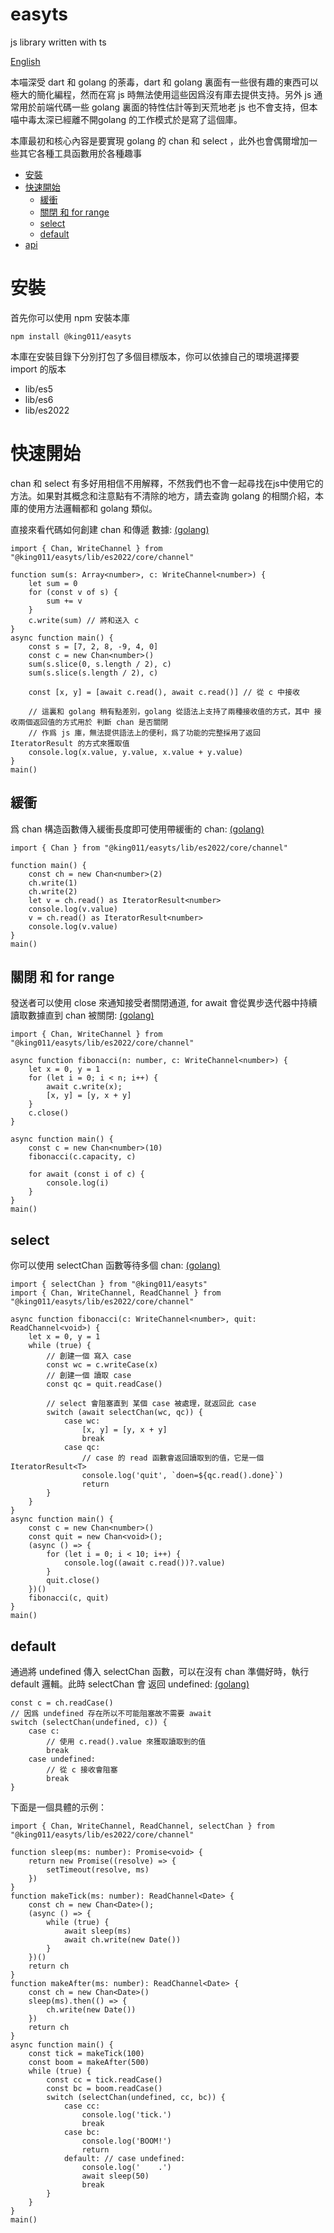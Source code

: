 # easyts
js library written with ts

[English](README.md)

本喵深受 dart 和 golang 的荼毒，dart 和 golang 裏面有一些很有趣的東西可以極大的簡化編程，然而在寫 js 時無法使用這些因爲沒有庫去提供支持。另外 js 通常用於前端代碼一些 golang 裏面的特性估計等到天荒地老 js 也不會支持，但本喵中毒太深已經離不開golang 的工作模式於是寫了這個庫。

本庫最初和核心內容是要實現 golang 的 chan 和 select ，此外也會偶爾增加一些其它各種工具函數用於各種趣事

* [安裝](#安裝)
* [快速開始](#快速開始)
    * [緩衝](#緩衝)
    * [關閉 和 for range](#關閉-和-for-range)
    * [select](#select)
    * [default](#default)
* [api](api/api.zh.md)

# 安裝

首先你可以使用 npm 安裝本庫

```
npm install @king011/easyts
```

本庫在安裝目錄下分別打包了多個目標版本，你可以依據自己的環境選擇要 import 的版本

* lib/es5
* lib/es6
* lib/es2022

# 快速開始

chan 和 select 有多好用相信不用解釋，不然我們也不會一起尋找在js中使用它的方法。如果對其概念和注意點有不清除的地方，請去查詢 golang 的相關介紹，本庫的使用方法邏輯都和 golang 類似。

直接來看代碼如何創建 chan 和傳遞 數據: [(golang)](https://go.dev/tour/concurrency/2)

```
import { Chan, WriteChannel } from "@king011/easyts/lib/es2022/core/channel"

function sum(s: Array<number>, c: WriteChannel<number>) {
    let sum = 0
    for (const v of s) {
        sum += v
    }
    c.write(sum) // 將和送入 c
}
async function main() {
    const s = [7, 2, 8, -9, 4, 0]
    const c = new Chan<number>()
    sum(s.slice(0, s.length / 2), c)
    sum(s.slice(s.length / 2), c)

    const [x, y] = [await c.read(), await c.read()] // 從 c 中接收

    // 這裏和 golang 稍有點差別，golang 從語法上支持了兩種接收值的方式，其中 接收兩個返回值的方式用於 判斷 chan 是否關閉
    // 作爲 js 庫，無法提供語法上的便利，爲了功能的完整採用了返回 IteratorResult 的方式來獲取值
    console.log(x.value, y.value, x.value + y.value)
}
main()
```

## 緩衝
爲 chan 構造函數傳入緩衝長度即可使用帶緩衝的 chan: [(golang)](https://go.dev/tour/concurrency/3)

```
import { Chan } from "@king011/easyts/lib/es2022/core/channel"

function main() {
    const ch = new Chan<number>(2)
    ch.write(1)
    ch.write(2)
    let v = ch.read() as IteratorResult<number>
    console.log(v.value)
    v = ch.read() as IteratorResult<number>
    console.log(v.value)
}
main()
```

## 關閉 和 for range
發送者可以使用 close 來通知接受者關閉通道, for await 會從異步迭代器中持續讀取數據直到 chan 被關閉: [(golang)](https://go.dev/tour/concurrency/4)

```
import { Chan, WriteChannel } from "@king011/easyts/lib/es2022/core/channel"

async function fibonacci(n: number, c: WriteChannel<number>) {
    let x = 0, y = 1
    for (let i = 0; i < n; i++) {
        await c.write(x);
        [x, y] = [y, x + y]
    }
    c.close()
}

async function main() {
    const c = new Chan<number>(10)
    fibonacci(c.capacity, c)

    for await (const i of c) {
        console.log(i)
    }
}
main()
```

## select 

你可以使用 selectChan 函數等待多個 chan: [(golang)](https://go.dev/tour/concurrency/5)

```
import { selectChan } from "@king011/easyts"
import { Chan, WriteChannel, ReadChannel } from "@king011/easyts/lib/es2022/core/channel"

async function fibonacci(c: WriteChannel<number>, quit: ReadChannel<void>) {
    let x = 0, y = 1
    while (true) {
        // 創建一個 寫入 case
        const wc = c.writeCase(x)
        // 創建一個 讀取 case
        const qc = quit.readCase()

        // select 會阻塞直到 某個 case 被處理，就返回此 case
        switch (await selectChan(wc, qc)) {
            case wc:
                [x, y] = [y, x + y]
                break
            case qc:
                // case 的 read 函數會返回讀取到的值，它是一個 IteratorResult<T>
                console.log('quit', `doen=${qc.read().done}`)
                return
        }
    }
}
async function main() {
    const c = new Chan<number>()
    const quit = new Chan<void>();
    (async () => {
        for (let i = 0; i < 10; i++) {
            console.log((await c.read())?.value)
        }
        quit.close()
    })()
    fibonacci(c, quit)
}
main()
```

## default

通過將 undefined 傳入 selectChan 函數，可以在沒有 chan 準備好時，執行 default 邏輯。此時 selectChan 會 返回 undefined: [(golang)](https://go.dev/tour/concurrency/6)

```
const c = ch.readCase()
// 因爲 undefined 存在所以不可能阻塞故不需要 await
switch (selectChan(undefined, c)) {
    case c:
        // 使用 c.read().value 來獲取讀取到的值
        break
    case undefined:
        // 從 c 接收會阻塞
        break
}
```

下面是一個具體的示例：
```
import { Chan, WriteChannel, ReadChannel, selectChan } from "@king011/easyts/lib/es2022/core/channel"

function sleep(ms: number): Promise<void> {
    return new Promise((resolve) => {
        setTimeout(resolve, ms)
    })
}
function makeTick(ms: number): ReadChannel<Date> {
    const ch = new Chan<Date>();
    (async () => {
        while (true) {
            await sleep(ms)
            await ch.write(new Date())
        }
    })()
    return ch
}
function makeAfter(ms: number): ReadChannel<Date> {
    const ch = new Chan<Date>()
    sleep(ms).then(() => {
        ch.write(new Date())
    })
    return ch
}
async function main() {
    const tick = makeTick(100)
    const boom = makeAfter(500)
    while (true) {
        const cc = tick.readCase()
        const bc = boom.readCase()
        switch (selectChan(undefined, cc, bc)) {
            case cc:
                console.log('tick.')
                break
            case bc:
                console.log('BOOM!')
                return
            default: // case undefined:
                console.log('    .')
                await sleep(50)
                break
        }
    }
}
main()
```